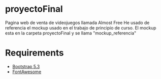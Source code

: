 # proyectoFinal
 Pagina web de venta de videojuegos llamada Almost Free
 He usado de referencia el mockup usado en el trabajo de principio de curso. 
 El mockup esta en la carpeta proyectoFinal y se llama "mockup_referencia"
# Requirements
 - [Bootstrap 5.3](https://getbootstrap.com/)
 - [FontAwesome](https://fontawesome.com/)
